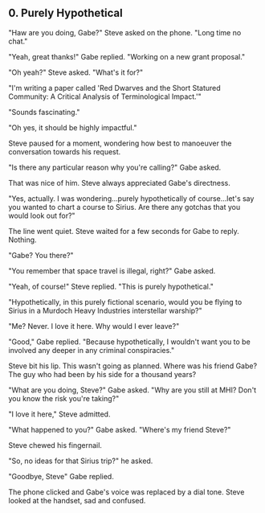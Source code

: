 ## 0. Purely Hypothetical

"Haw are you doing, Gabe?" Steve asked on the phone. "Long time no chat."

"Yeah, great thanks!" Gabe replied. "Working on a new grant proposal."

"Oh yeah?" Steve asked. "What's it for?"

"I'm writing a paper called 'Red Dwarves and the Short Statured Community: A Critical Analysis of Terminological Impact.'"

"Sounds fascinating."

"Oh yes, it should be highly impactful."

Steve paused for a moment, wondering how best to manoeuver the conversation towards his request.

"Is there any particular reason why you're calling?" Gabe asked.

That was nice of him. Steve always appreciated Gabe's directness.

"Yes, actually. I was wondering...purely hypothetically of course...let's say you wanted to chart a course to Sirius. Are there any gotchas that you would look out for?"

The line went quiet. Steve waited for a few seconds for Gabe to reply. Nothing.

"Gabe? You there?"

"You remember that space travel is illegal, right?" Gabe asked.

"Yeah, of course!" Steve replied. "This is purely hypothetical."

"Hypothetically, in this purely fictional scenario, would you be flying to Sirius in a Murdoch Heavy Industries interstellar warship?"

"Me? Never. I love it here. Why would I ever leave?"

"Good," Gabe replied. "Because hypothetically, I wouldn't want you to be involved any deeper in any criminal conspiracies."

Steve bit his lip. This wasn't going as planned. Where was his friend Gabe? The guy who had been by his side for a thousand years?

"What are you doing, Steve?" Gabe asked. "Why are you still at MHI? Don't you know the risk you're taking?"

"I love it here," Steve admitted.

"What happened to you?" Gabe asked. "Where's my friend Steve?"

Steve chewed his fingernail.

"So, no ideas for that Sirius trip?" he asked.

"Goodbye, Steve" Gabe replied.

The phone clicked and Gabe's voice was replaced by a dial tone. Steve looked at the handset, sad and confused.
